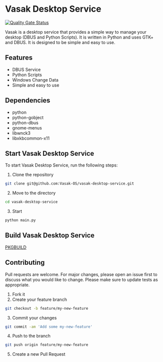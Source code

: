 # Vasak Desktop Service

[![Quality Gate Status](https://sonarcloud.io/api/project_badges/measure?project=Vasak-OS_vasak-desktop-service&metric=alert_status)](https://sonarcloud.io/summary/new_code?id=Vasak-OS_vasak-desktop-service)

Vasak is a desktop service that provides a simple way to manage your desktop (DBUS and Python Scripts). It is written in Python and uses GTK+ and DBUS. It is designed to be simple and easy to use.

## Features

* DBUS Service
* Python Scripts
* Windows Change Data
* Simple and easy to use

## Dependencies

* python
* python-gobject
* python-dbus
* gnome-menus
* libwnck3
* libxkbcommon-x11

## Start Vasak Desktop Service

To start Vasak Desktop Service, run the following steps:

1. Clone the repository

```bash
git clone git@github.com:Vasak-OS/vasak-desktop-service.git
```

2. Move to the directory

```bash
cd vasak-desktop-service
```

3. Start

```bash
python main.py
```

## Build Vasak Desktop Service

[PKGBUILD](https://github.com/Vasak-OS/PKGBUILDS/blob/main/vasak-desktop-service/PKGBUILD)


## Contributing

Pull requests are welcome. For major changes, please open an issue first to discuss what you would like to change. Please make sure to update tests as appropriate.

1. Fork it
2. Create your feature branch

```bash
git checkout -b feature/my-new-feature
```

3. Commit your changes 

```bash
git commit -am 'Add some my-new-feature'
```

4. Push to the branch

```bash
git push origin feature/my-new-feature
```

5. Create a new Pull Request

